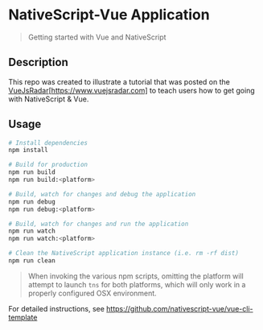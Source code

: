 # NativeScript-Vue Application

> Getting started with Vue and NativeScript

## Description
This repo was created to illustrate a tutorial that was posted on the [VueJsRadar](https://www.vuejsradar.com/getting-started-with-building-mobile-apps-with-nativescript-and-vuejs)[https://www.vuejsradar.com] to teach users how to get going with NativeScript & Vue.

## Usage

``` bash
# Install dependencies
npm install

# Build for production
npm run build
npm run build:<platform>

# Build, watch for changes and debug the application
npm run debug
npm run debug:<platform>

# Build, watch for changes and run the application
npm run watch
npm run watch:<platform>

# Clean the NativeScript application instance (i.e. rm -rf dist)
npm run clean
```

> When invoking the various npm scripts, omitting the platform will attempt to launch `tns` for both platforms, which will only work in a properly configured OSX environment.

For detailed instructions, see https://github.com/nativescript-vue/vue-cli-template